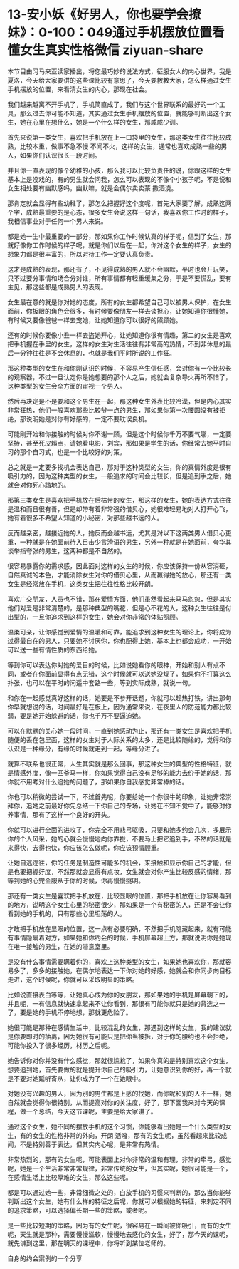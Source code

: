 # 13-安小妖《好男人，你也要学会撩妹》：0-100：049通过手机摆放位置看懂女生真实性格微信 ziyuan-share

本节目由习马来亚读家播出，将您最巧妙的说法方式，征服女人的内心世界，我是夏洛，今天给大家要讲的这些课比较有意思了，今天要教教大家，怎么样通过女生手机摆放的位置，来看清女生的内心，那现在社会。

我们越来越离不开手机了，手机简直成了，我们与这个世界联系的最好的一个工具，那么过去你可能不知道，其实通过女生手机摆放的位置，就能够判断出这个女生，她在心里在想什么，她是一个什么样的女生，那咸咸少训。

首先来说第一类女生，喜欢把手机放在上一口袋里的女生，那这类女生往往比较成熟，比较本重，做事不急不慢 不闻不火，这样的女生，通常也喜欢成熟一些的男人，如果你们认识很长一段时间。

并且你一直表现的像个幼稚的小孩，那么我可以比较负责任的说，你跟这样的女生基本上是没戏的，有的男生就会问我，怎么可以表现的不像个小孩子呢，不是说和女生相处要有幽默感吗，幽默嘛，就是会偶尔卖卖蒙 撒洒浇。

那肯定就会显得有些幼稚了，那怎么把握好这个度呢，首先大家要了解，成熟这两个字，成熟最重要的是心态，很多女生会说这样一句话，我喜欢你工作时的样子，我相信事业对于任何一个男人来说。

都是她一生中最重要的一部分，那如果你工作时候认真的样子呢，信到了女生，那就好像你工作时候的样子呢，就是你们以后在一起，你对这个女生的样子，女生的想象力都是很丰富的，所以对待工作一定要认真负责。

这才是成熟的表现，那还有了，不见得成熟的男人就不会幽默，平时也会开玩笑，只不过要分事情和场合分对谁，所有事情都有轻重缓集之分，于是不要慌乱，要有主见，那这些都是成熟男人的表现。

女生最在意的就是你对她的态度，所有的女生都希望自己可以被男人保护，在女生面前，你扳眼的角色会很多，有时候要像朋友一样去谈担心，让她知道你很懂她，有时候又要像爸爸一样去宠她，让她知道你可以很好的照顾她。

还有的时候你要像小丑一样去盗她开心，让她知道你很有情趣，第二的女生是喜欢把手机握在手里的女生，这样的女生对生活往往有非常高的热情，不到非休息的最后一分钟往往是不会休息的，也就是我们平时所说的工作狂。

那这种类型的女生在和你刚认识的时候，不容易产生信任感，会对你有一个比较长的观察器，不过一旦认定你是她想要的那个人之后，她就会复杂导火再所不惜了，这种类型的女生会全方面的审视一个男人。

然后再决定是不是要和这个男生在一起，那这种女生外表比较冷漠，但是内心其实非常狂热，他们一般喜欢那些比较爷一点的男生，那如果你第一次腰圆没有被拒绝，那说明她是对你有好感的，一定不要耽误良机。

可能刚开始和你接触的时候对你不谢一顾，但是这个时候你千万不要气哪，一定要坚持，甚至死皮賴点，请她看电影，刘宾，那如果是学生的话，你经常去她平时自习的那个自习式，也是一个比较好的对策。

总之就是一定要多找机会表达自己，那对于这种类型的女生，你的真情外度是很有吸引力的，因为这种类型的女生，一般追求的时间会比较长，但是追到手之后，她就会对你死心踏地的。

那第三类女生是喜欢把手机放在后枯带的女生，那这样的女生，她的表达方式往往是温和而且很有善，但是却带有着非常强的借贝心，她很难轻易地对人打开心飞，她有着很多不希望人知道的小秘密，对那些越书远的人。

反而越亲密，越接近她的人，她反而会越书远，尤其是对以下这两类男人借贝心更重，一种就是在她面前待入目击少言滑语的男生，另外一种就是在她面前，夸华其谈举指夸张的男生，这两种都是不自然的。

很容易暴露你的需求感，因此面对这样的女生的时候，你应该保持一份从容消砸，自然真诚的本色，才能消除女生对你的借贝心里，从而赢得她的放心，那还有一类女生是经常放在手机，这类女生把往往性格比较开朗。

喜欢广交朋友，人员也不错，那在爱情方面，他们虽然看起来马马忽忽，但是其实他们对爱是非常清楚的，是那种典型的嘴花，但是心不花的人，这种女生往往是付出型的，一旦你追求到这样的女生，她会对你非常的体贴照顾。

温柔可亲，让你感觉到爱情的温暖和可靠，能追求到这种女生的理论上，你将成为过得最自在的男人，只要她不讨厌你，你也配得上她，基本上也都会成功，一开始可以送一些有情性质的东西给她。

等到你可以表达你对她的爱目的时候，比如说她看你的眼神，开始和别人有点不同，或者在你面前显得有点无错，这个时候就可以送她没规了，如果你不打算这么扑张，也可以在平时的闲遥中套路一些，等到实际成熟，就说一句。

和你在一起感觉真好这样的话，她要是不参开话题，你就可以趁热打铁，讲出那句你早就想说的话，时间最好是在板上，因为通常来说，在夜里人的防范能力都比较弱，要是她开始躲避的话，你也千万不要逼迫她。

可以在默默的关心她一段时间，一直到她感动为止，那还有一类女生是喜欢把手机随便的丢在包里面，这样的女生对于人际关系的太多，还是比较随缘的，觉得和你认识是一种缘分，有缘的时候就走到一起，等缘分进了。

就算不联系也很正常，人生其实就是那么回事，那这种女生的典型的性格特征，就是情感外度，像一匹爷马一样，你如果觉得自己没有足够的能力去价于她的话，那你就不用考对什么追她的问题了，那如果你自我感觉非常棒的话。

你也可以稍微的尝试一下，不过首先呢，你要给她一个你很牛的印象，让她非常崇拜你，追她之前最好你先总结一下你自己的专场，让她在不知不觉中了，能够对你养事情，那有了这样一个良好的开头。

你就可以进行全面的进攻了，你完全不用悲弓驱吸，只要和她多约会几次，多展示你的个人风采，她的心就会慢慢地向你靠拢，不要马上把它追到手，不然的话就是来得快，去得也快，你应该怎么做呢，你应该预情顾重。

让她自逃逻往，你的任务是制造性可能多的机会，来接触和显示你自己的才能，但是也要把握好度，不然那就会显得有点妆，女生就会对你产生比较反感的情绪，那等到她的心完全服从于你的时候，你再慢慢挑明。

那还有一类女生是喜欢把手机放在，比较显眼的位置，那把手机放在让你容易看到的地方，说明这个女生心里的秘密很少，那如果是一个有秘密的人，还是不会让你看到她的手机的，只有那些心里坦荡的人。

才敢把手机放在显眼的位置，这一点有必要明确，不然把手机隐藏起来，就有可能有事情隐瞒着对方，如果她和你约会的时候，手机屏幕超上方，那就说明你是她现在唯一接触的男生，在她的潜意室里。

是没有什么事情需要瞒着你的，喜欢上这种类型的女生，如果她也喜欢你，那就容易多了，多多的接触她，在偶尔地表达一下你对她的好感，她就会和你同步向目标走进，这个时候呢，你就可以采取明显的策略。

比如说直接表白等等，让她真心成为你的女朋友，那如果她的手机是屏幕朝下的，并且呢，一有信息就快速拿起来不让你看到，那很有可能你就只是她的背选之一了，要是她的手机不停地想，那就更危险了。

她很可能是那种在感情生活中，比较混乱的女生，那遇到这样的女生，我的建议就是你要即时的抽离，因为她很有可能只是把你当被拆，对于你的腰约也不会拒绝，可能你投入了很多经历，材历之后呢。

她告诉你对你并没有什么感觉，那就很尴尬了，如果你真的是特别喜欢这个女生，想要追到她，首先要做的就是提升你自己的吸引力，让她意识到你的好，再一个就是不要对她延听寄从，让你成为了一个在她眼中。

对她没有兴趣的男人，因为别的男生都是上感的找她，而你呢和别的人不一样，她自然就会觉得你很特别，从而提高对你的关注度，好了，那下面我来对今天的课程，做一个总结，今天这节课呢，主要是给大家讲了。

通过这个女生，她不同的摆放手机的这个习惯，你能够看出她是一个什么类型的女生，有的女生的性格非常的外向，开朗 活潑，那有的女生呢，虽然看起来比较成闻，不是特别善于表达，但其实内心呢，是非常有热情。

非常热烈的，那有的女生呢，可能表面上对你非常的温和有理，非常的牵弓，感觉呢，她是一个生活非常非常规律，非常传统的女生，但其实呢，她很可能是一个，在感情生活上比较厚难的女生，那么这些呢。

都是可以通过她一些，非常细微之处的，白放手机的习惯来判断的，那么当你能够判断出这个女生，她有什么样的特征之后呢，你就可以根据她的特征，来刺定不同的追求策略，可以选择偏长期一些的策略，或者呢。

是一些比较短期的策略，因为有的女生呢，很容易在一瞬间被你吸引，而有的女生呢，天生就是那种，需要慢慢滋软，慢慢地去感化的女生，好了，那今天的课呢，就先讲到这里，那在明天的课程中，你将听到某位老师的。

自身的约会案例的一个分享